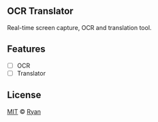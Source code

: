 ## OCR Translator

Real-time screen capture, OCR and translation tool.

## Features

- [ ] OCR
- [ ] Translator

## License

[MIT](https://choosealicense.com/licenses/mit/) © [Ryan](https://github.com/RyanProMax)
